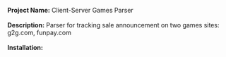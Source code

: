**Project Name:** Client-Server Games Parser<br/><br/>
**Description:** Parser for tracking sale announcement on two games sites: g2g.com, funpay.com<br/><br/>
**Installation:** <br/><br/>
